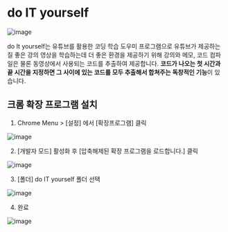 # do IT yourself 
![image](https://user-images.githubusercontent.com/77157003/145246466-49a04428-dede-4c94-9dca-ac9b0e8501f4.png)

do It yourself는 유튜브를 활용한 코딩 학습 도우미 프로그램으로 유튜브가 제공하는 질 좋은 강의 영상을 학습하는데 더 좋은 환경을 제공하기 위해 강의와 메모, 코드 컴파일은 물론 동영상에서 사용되는 코드를 추출하여 제공합니다. **코드가 나오는 첫 시간과 끝 시간을 지정하면 그 사이에 있는 코드를 모두 추출해서 합쳐주는 독창적인 기능**이 있습니다.

## 크롬 확장 프로그램 설치
1. Chrome Menu > [설정] 에서 [확장프로그램] 클릭

![image](https://user-images.githubusercontent.com/77157003/145247771-7fc12e47-e2c8-44a6-bcda-7e61090eaf8f.png)


2. [개발자 모드] 활성화 후 [압축해제된 확장 프로그램을 로드합니다.] 클릭

![image](https://user-images.githubusercontent.com/77157003/145248116-0531de85-eff8-4b8f-aa00-ca3cfaf311b3.png)


3. [폴더] do IT yourself 폴더 선택

![image](https://user-images.githubusercontent.com/77157003/145248356-eaaf1426-d35f-4e67-82b8-f5879d764cf7.png)


4. 완료

![image](https://user-images.githubusercontent.com/77157003/145248416-d302698e-10f2-4290-be9d-ff4221a6a5c2.png)
